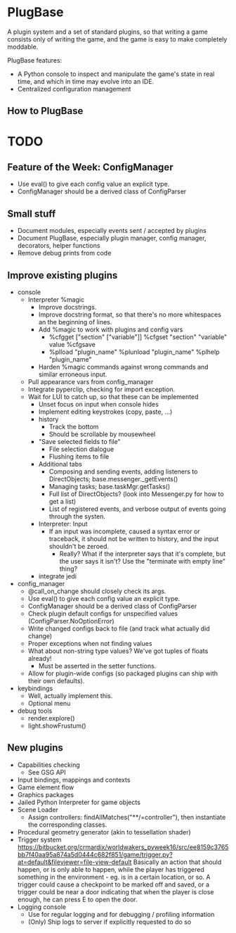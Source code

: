 PlugBase
========

A plugin system and a set of standard plugins, so that writing a game
consists only of writing the game, and the game is easy to make
completely moddable.

PlugBase features:
* A Python console to inspect and manipulate the game's state in real
  time, and which in time may evolve into an IDE.
* Centralized configuration management

How to PlugBase
---------------


TODO
====

Feature of the Week: ConfigManager
----------------------------------
* Use eval() to give each config value an explicit type.
* ConfigManager should be a derived class of ConfigParser

Small stuff
-----------
* Document modules, especially events sent / accepted by plugins
* Document PlugBase, especially plugin manager, config manager,
  decorators, helper functions
* Remove debug prints from code


Improve existing plugins
------------------------
* console
  * Interpreter %magic
    * Improve docstrings.
    * Improve docstring format, so that there's no more whitespaces
      an the beginning of lines.
    * Add %magic to work with plugins and config vars
      * %cfgget ["section" ["variable"]]
        %cfgset "section" "variable" value
        %cfgsave
      * %plload "plugin_name"
        %plunload "plugin_name"
        %plhelp "plugin_name"
    * Harden %magic commands against wrong commands and similar
      erroneous input.
  * Pull appearance vars from config_manager
  * Integrate pyperclip, checking for import exception.
  * Wait for LUI to catch up, so that these can be implemented
    * Unset focus on input when console hides
    * Implement editing keystrokes (copy, paste, ...)
    * history
      * Track the bottom
      * Should be scrollable by mousewheel
    * "Save selected fields to file"
      * File selection dialogue
      * Flushing items to file
    * Additional tabs
      * Composing and sending events, adding listeners to
        DirectObjects; base.messenger._getEvents()
      * Managing tasks; base.taskMgr.getTasks()
      * Full list of DirectObjects? (look into Messenger.py for how
        to get a list)
      * List of registered events, and verbose output of events going
        through the systen.
    * Interpreter: Input
      * If an input was incomplete, caused a syntax error or
        traceback, it should not be written to history, and the input
        shouldn't be zeroed.
        * Really? What if the interpreter says that it's complete,
          but the user says it isn't? Use the "terminate with empty
          line" thing?
    * integrate jedi
* config_manager
  * @call_on_change should closely check its args.
  * Use eval() to give each config value an explicit type.
  * ConfigManager should be a derived class of ConfigParser
  * Check plugin default configs for unspecified values
    (ConfigParser.NoOptionError)
  * Write changed configs back to file (and track what actually did
    change)
  * Proper exceptions when not finding values
  * What about non-string type values? We've got tuples of floats
    already!
	* Must be asserted in the setter functions.
  * Allow for plugin-wide configs (so packaged plugins can ship with
    their own defaults).
* keybindings
  * Well, actually implement this.
  * Optional menu
* debug tools
  * render.explore()
  * light.showFrustum()

New plugins
-----------
* Capabilities checking
  * See GSG API
* Input bindings, mappings and contexts
* Game element flow
* Graphics packages
* Jailed Python Interpreter for game objects
* Scene Loader
  * Assign controllers: findAllMatches("**/=controller"), then
    instantiate the corresponding classes.
* Procedural geometry generator (akin to tessellation shader)
* Trigger system
  https://bitbucket.org/crmardix/worldwakers_pyweek16/src/ee8159c3765bb7f40aa95a874a5d0444c682f851/game/trigger.py?at=default&fileviewer=file-view-default
  <rdb> Basically an action that should happen, or is only able to
        happen, while the player has triggered something in the
        environment - eg. is in a certain location, or so.
  <rdb> A trigger could cause a checkpoint to be marked off and
        saved, or a trigger could be near a door indicating that when
        the player is close enough, he can press E to open the door.
* Logging console
  * Use for regular logging and for debugging / profiling information
  * (Only) Ship logs to server if explicitly requested to do so
